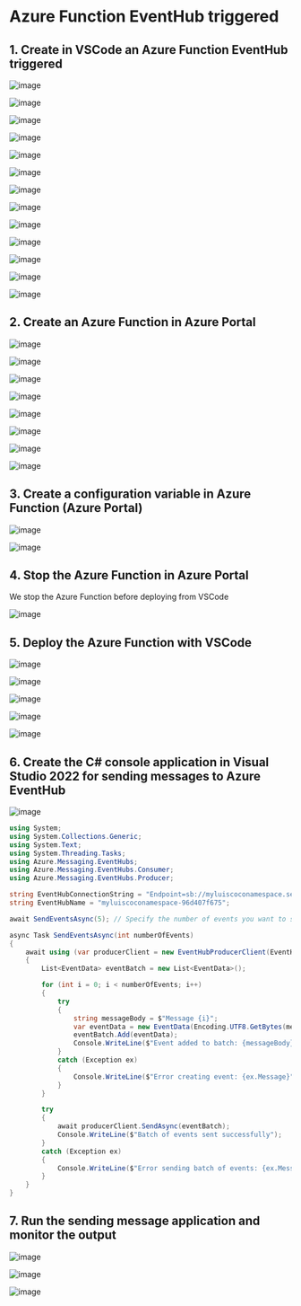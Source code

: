 # Azure Function EventHub triggered

## 1. Create in VSCode an Azure Function EventHub triggered 

![image](https://github.com/luiscoco/AzureFunctions_EventHub_triggered/assets/32194879/22c8bdae-11f3-46ca-ad24-acbec65e5c14)

![image](https://github.com/luiscoco/AzureFunctions_EventHub_triggered/assets/32194879/b8ba9fd5-19c7-414a-8fc7-76ef6e7cd9b9)

![image](https://github.com/luiscoco/AzureFunctions_EventHub_triggered/assets/32194879/e550fa88-d935-4586-b63b-b76e224fa2f9)

![image](https://github.com/luiscoco/AzureFunctions_EventHub_triggered/assets/32194879/87c7cdd9-b944-40cb-9afe-5e3f8e53edf2)

![image](https://github.com/luiscoco/AzureFunctions_EventHub_triggered/assets/32194879/e70c9bbd-ff6a-4c02-a649-ffb69fbb7827)

![image](https://github.com/luiscoco/AzureFunctions_EventHub_triggered/assets/32194879/80cefb3d-0b7e-4caa-814c-c14a80ba9f40)

![image](https://github.com/luiscoco/AzureFunctions_EventHub_triggered/assets/32194879/bfda8299-cd0b-4432-9c5b-a3c7590a0322)

![image](https://github.com/luiscoco/AzureFunctions_EventHub_triggered/assets/32194879/4840545d-84ed-4d03-9a74-64e9b2cb953e)

![image](https://github.com/luiscoco/AzureFunctions_EventHub_triggered/assets/32194879/2f57d36d-df47-44cc-87ad-194197ece7f0)

![image](https://github.com/luiscoco/AzureFunctions_EventHub_triggered/assets/32194879/34ce96b5-60ee-4d74-b793-71fae2cb6537)

![image](https://github.com/luiscoco/AzureFunctions_EventHub_triggered/assets/32194879/abd20d4e-9d5c-4ae8-8f59-a87804e25249)

![image](https://github.com/luiscoco/AzureFunctions_EventHub_triggered/assets/32194879/be2a55a9-0a27-49fa-b525-755e531eda4d)

![image](https://github.com/luiscoco/AzureFunctions_EventHub_triggered/assets/32194879/3c23424c-c80d-40af-9142-7d669d2687cb)

## 2. Create an Azure Function in Azure Portal

![image](https://github.com/luiscoco/AzureFunctions_EventHub_triggered/assets/32194879/e7abd342-7241-420d-a3ab-19967fa57111)

![image](https://github.com/luiscoco/AzureFunctions_EventHub_triggered/assets/32194879/72621691-e4ba-462f-8add-f65ef9b8f0da)

![image](https://github.com/luiscoco/AzureFunctions_EventHub_triggered/assets/32194879/c7013d34-f6c2-4b81-bb20-eb88bc830c12)

![image](https://github.com/luiscoco/AzureFunctions_EventHub_triggered/assets/32194879/b2fdaf38-eb4c-480e-9f11-da2d45706f6e)

![image](https://github.com/luiscoco/AzureFunctions_EventHub_triggered/assets/32194879/0b6c7d5e-093f-4a9d-951f-c0e659bdb89c)

![image](https://github.com/luiscoco/AzureFunctions_EventHub_triggered/assets/32194879/0d6a2f0a-31fb-43f9-8b79-9961c06d713b)

![image](https://github.com/luiscoco/AzureFunctions_EventHub_triggered/assets/32194879/d0c38c22-3908-48c8-b723-ee3d57d2ee45)

![image](https://github.com/luiscoco/AzureFunctions_EventHub_triggered/assets/32194879/5c13ee4e-adbb-428d-aad8-73a0042a59eb)

## 3. Create a configuration variable in Azure Function (Azure Portal)

![image](https://github.com/luiscoco/AzureFunctions_EventHub_triggered/assets/32194879/70f873e0-8bb7-4c2e-81bc-a91c66520d15)

![image](https://github.com/luiscoco/AzureFunctions_EventHub_triggered/assets/32194879/de8d1227-30e5-49e6-bf67-af387ff42932)

## 4. Stop the Azure Function in Azure Portal

We stop the Azure Function before deploying from VSCode

![image](https://github.com/luiscoco/AzureFunctions_EventHub_triggered/assets/32194879/1a7b0a1f-4514-461a-927c-466d2a44834a)

## 5. Deploy the Azure Function with VSCode

![image](https://github.com/luiscoco/AzureFunctions_EventHub_triggered/assets/32194879/0c14d245-b939-4e18-9a4b-a7bf175bae90)

![image](https://github.com/luiscoco/AzureFunctions_EventHub_triggered/assets/32194879/8b411407-d835-4b51-9c71-0d582a08c87b)

![image](https://github.com/luiscoco/AzureFunctions_EventHub_triggered/assets/32194879/200bad2a-07c6-4f68-9823-343c178ecf91)

![image](https://github.com/luiscoco/AzureFunctions_EventHub_triggered/assets/32194879/e303acac-c3e7-4803-805e-169f9ae60cf3)

![image](https://github.com/luiscoco/AzureFunctions_EventHub_triggered/assets/32194879/9daca13e-2b30-4236-a3ff-085b7ccdc112)

## 6. Create the C# console application in Visual Studio 2022 for sending messages to Azure EventHub

![image](https://github.com/luiscoco/AzureFunctions_EventHub_triggered/assets/32194879/1bc3ceac-73ed-474f-861f-9f453d801f7b)

```csharp
using System;
using System.Collections.Generic;
using System.Text;
using System.Threading.Tasks;
using Azure.Messaging.EventHubs;
using Azure.Messaging.EventHubs.Consumer;
using Azure.Messaging.EventHubs.Producer;

string EventHubConnectionString = "Endpoint=sb://myluiscoconamespace.servicebus.windows.net/;SharedAccessKeyName=RootManageSharedAccessKey;SharedAccessKey=cTO7Ut5V31JYTerHsBAtnrKkJRDkmPUz1+AEhKC1qjM=";
string EventHubName = "myluiscoconamespace-96d407f675";

await SendEventsAsync(5); // Specify the number of events you want to send

async Task SendEventsAsync(int numberOfEvents)
{
    await using (var producerClient = new EventHubProducerClient(EventHubConnectionString, EventHubName))
    {
        List<EventData> eventBatch = new List<EventData>();

        for (int i = 0; i < numberOfEvents; i++)
        {
            try
            {
                string messageBody = $"Message {i}";
                var eventData = new EventData(Encoding.UTF8.GetBytes(messageBody));
                eventBatch.Add(eventData);
                Console.WriteLine($"Event added to batch: {messageBody}");
            }
            catch (Exception ex)
            {
                Console.WriteLine($"Error creating event: {ex.Message}");
            }
        }

        try
        {
            await producerClient.SendAsync(eventBatch);
            Console.WriteLine($"Batch of events sent successfully");
        }
        catch (Exception ex)
        {
            Console.WriteLine($"Error sending batch of events: {ex.Message}");
        }
    }
}
```

## 7. Run the sending message application and monitor the output

![image](https://github.com/luiscoco/AzureFunctions_EventHub_triggered/assets/32194879/7d96ebd3-1e86-405a-9298-c804bb92f983)

![image](https://github.com/luiscoco/AzureFunctions_EventHub_triggered/assets/32194879/54c6506e-44d8-43a3-b219-d9538ebc6654)

![image](https://github.com/luiscoco/AzureFunctions_EventHub_triggered/assets/32194879/dff838dc-2279-430e-8392-fc1aa81b6c17)

